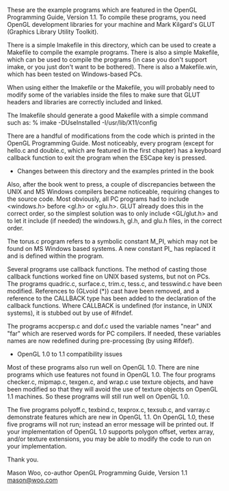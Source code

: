 These are the example programs which are featured in the OpenGL
Programming Guide, Version 1.1.  To compile these programs, you
need OpenGL development libraries for your machine and Mark Kilgard's
GLUT (Graphics Library Utility Toolkit). 

There is a simple Imakefile in this directory, which can be used to 
create a Makefile to compile the example programs.  There is also 
a simple Makefile, which can be used to compile the programs
(in case you don't support imake, or you just don't want to be
bothered).  There is also a Makefile.win, which has been tested
on Windows-based PCs.

When using either the Imakefile or the Makefile,
you will probably need to modify some of the variables inside the
files to make sure that GLUT headers and libraries are correctly
included and linked.

The Imakefile should generate a good Makefile with a simple
command such as:
% imake -DUseInstalled -I/usr/lib/X11/config

There are a handful of modifications from the code which is
printed in the OpenGL Programming Guide.  Most noticeably, every
program (except for hello.c and double.c, which are featured in
the first chapter) has a keyboard callback function to exit the
program when the ESCape key is pressed.

* Changes between this directory and the examples printed in the book

Also, after the book went to press, a couple of discrepancies
between the UNIX and MS Windows compilers became noticeable, requiring
changes to the source code.  Most obviously, all PC programs had to
include <windows.h> before <gl.h> or <glu.h>.  GLUT already does
this in the correct order, so the simplest solution was to only
include <GL/glut.h> and to let it include (if needed) the windows.h,
gl.h, and glu.h files, in the correct order.

The torus.c program refers to a symbolic constant M_PI, which may
not be found on MS Windows based systems.  A new constant PI_ 
has replaced it and is defined within the program.

Several programs use callback functions.  The method of casting
those callback functions worked fine on UNIX based systems, but
not on PCs.  The programs quadric.c, surface.c, trim.c, tess.c,
and tesswind.c have been modified.  References to (GLvoid (*))
cast have been removed, and a reference to the CALLBACK type 
has been added to the declaration of the callback functions.
Where CALLBACK is undefined (for instance, in UNIX systems),
it is stubbed out by use of #ifndef.

The programs accpersp.c and dof.c used the variable names "near"
and "far" which are reserved words for PC compilers.  If needed,
these variables names are now redefined during pre-processing 
(by using #ifdef).

* OpenGL 1.0 to 1.1 compatibility issues

Most of these programs also run well on OpenGL 1.0.  There are
nine programs which use features not found in OpenGL 1.0.  The 
four programs checker.c, mipmap.c, texgen.c, and wrap.c use
texture objects, and have been modified so that they will avoid
the use of texture objects on OpenGL 1.1 machines.  So these
programs will still run well on OpenGL 1.0.

The five programs polyoff.c, texbind.c, texprox.c, texsub.c,
and varray.c demonstrate features which are new in OpenGL 1.1.
On OpenGL 1.0, these five programs will not run; instead an error
message will be printed out.  If your implementation of OpenGL 1.0
supports polygon offset, vertex array, and/or texture extensions,
you may be able to modify the code to run on your implementation.

Thank you.

Mason Woo, co-author OpenGL Programming Guide, Version 1.1
mason@woo.com
